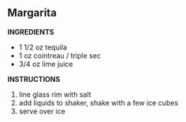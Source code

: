 ## Margarita

**INGREDIENTS**

- 1 1/2 oz tequila
- 1 oz cointreau / triple sec
- 3/4 oz lime juice

**INSTRUCTIONS**

1. line glass rim with salt
1. add liquids to shaker, shake with a few ice cubes
1. serve over ice
